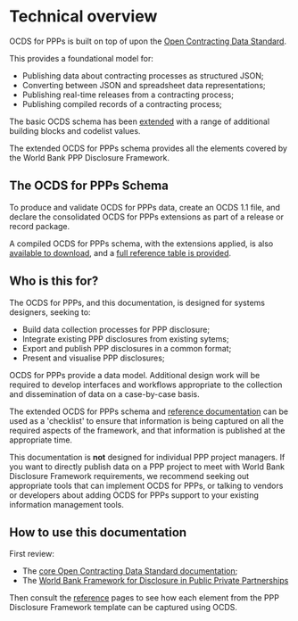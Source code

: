 # Technical overview

OCDS for PPPs is built on top of upon the [Open Contracting Data Standard](http://standard.open-contracting.org).

This provides a foundational model for:

* Publishing data about contracting processes as structured JSON;
* Converting between JSON and spreadsheet data representations;
* Publishing real-time releases from a contracting process;
* Publishing compiled records of a contracting process;

The basic OCDS schema has been [extended](/extensions/) with a range of additional building blocks and codelist values. 

The extended OCDS for PPPs schema provides all the elements covered by the World Bank PPP Disclosure Framework.

## The OCDS for PPPs Schema

To produce and validate OCDS for PPPs data, create an OCDS 1.1 file, and declare the consolidated OCDS for PPPs extensions as part of a release or record package.

A compiled OCDS for PPPs schema, with the extensions applied, is also  [available to download](/_static/ppp-extension.json), and a [full reference table is provided](/reference/schema.html).

## Who is this for?

The OCDS for PPPs, and this documentation, is designed for systems designers, seeking to:

* Build data collection processes for PPP disclosure;
* Integrate existing PPP disclosures from existing sytems;
* Export and publish PPP disclosures in a common format;
* Present and visualise PPP disclosures;

OCDS for PPPs provide a data model. Additional design work will be required to develop interfaces and workflows appropriate to the collection and dissemination of data on a case-by-case basis. 

The extended OCDS for PPPs schema and [reference documentation](reference.md) can be used as a 'checklist' to ensure that information is being captured on all the required aspects of the framework, and that information is published at the appropriate time. 

This documentation is **not** designed for individual PPP project managers. If you want to directly publish data on a PPP project to meet with World Bank Disclosure Framework requirements, we recommend seeking out appropriate tools that can implement OCDS for PPPs, or talking to vendors or developers about adding OCDS for PPPs support to your existing information management tools.

## How to use this documentation

First review:

* The [core Open Contracting Data Standard documentation](http://standard.open-contracting.org/latest/en/getting_started/);
* The [World Bank Framework for Disclosure in Public Private Partnerships](http://www.worldbank.org/en/topic/publicprivatepartnerships/brief/a-framework-for-disclosure-in-public-private-partnership-projects)

Then consult the [reference](framework.md) pages to see how each element from the PPP Disclosure Framework template can be captured using OCDS.

